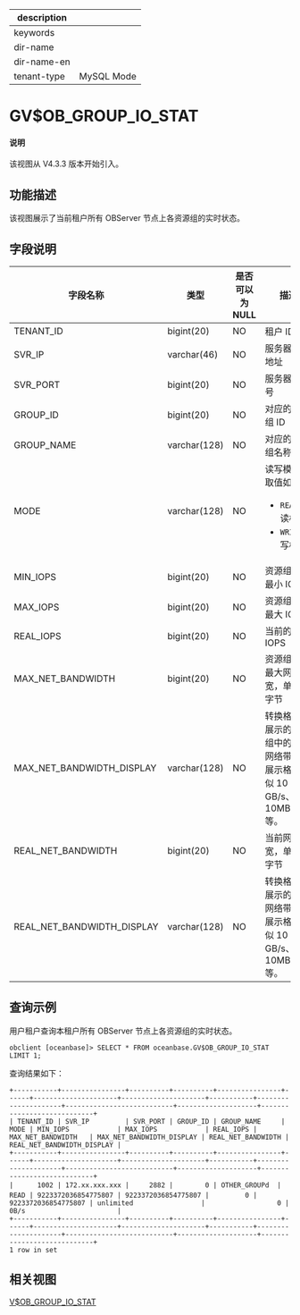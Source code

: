 |description||
|---|---|
|keywords||
|dir-name||
|dir-name-en||
|tenant-type|MySQL Mode|

# GV$OB_GROUP_IO_STAT

<main id="notice" type='explain'>
<h4>说明</h4>
<p>该视图从 V4.3.3 版本开始引入。</p>
</main>

## 功能描述

该视图展示了当前租户所有 OBServer 节点上各资源组的实时状态。

## 字段说明

|             字段名称          |      类型    | 是否可以为 NULL |            描述                                            |
|------------------------------|--------------|----------------|------------------------------------------------------------|
| TENANT_ID                    | bigint(20)   | NO             | 租户 ID                                                    |
| SVR_IP                       | varchar(46)  | NO             | 服务器 IP 地址                                              |
| SVR_PORT                     | bigint(20)   | NO             | 服务器端口号                                                |
| GROUP_ID                     | bigint(20)   | NO             | 对应的资源组 ID     |
| GROUP_NAME                   | varchar(128) | NO             | 对应的资源组名称     |     
| MODE                         | varchar(128) | NO             | 读写模式，取值如下：<ul><li>`READ`：读模式</li> <li>`WRITE`：写模式</li></ul>     |
| MIN_IOPS                     | bigint(20)   | NO             | 资源组中的最小 IOPS     |
| MAX_IOPS                     | bigint(20)   | NO             | 资源组中的最大 IOPS     |
| REAL_IOPS                    | bigint(20)   | NO             | 当前的 IOPS     |
| MAX_NET_BANDWIDTH            | bigint(20)   | NO             | 资源组中的最大网络带宽，单位为字节     |
| MAX_NET_BANDWIDTH_DISPLAY    | varchar(128) | NO             | 转换格式后展示的资源组中的最大网络带宽，展示格式类似 10 GB/s、10MB/s 等。     |
| REAL_NET_BANDWIDTH           | bigint(20)   | NO             | 当前网络带宽，单位为字节    |
| REAL_NET_BANDWIDTH_DISPLAY   | varchar(128) | NO             | 转换格式后展示的当前网络带宽，展示格式类似 10 GB/s、10MB/s 等。     |

## 查询示例

用户租户查询本租户所有 OBServer 节点上各资源组的实时状态。

```shell
obclient [oceanbase]> SELECT * FROM oceanbase.GV$OB_GROUP_IO_STAT LIMIT 1;
```

查询结果如下：

```shell
+-----------+----------------+----------+----------+----------------+------+---------------------+---------------------+-----------+---------------------+---------------------------+--------------------+----------------------------+
| TENANT_ID | SVR_IP         | SVR_PORT | GROUP_ID | GROUP_NAME     | MODE | MIN_IOPS            | MAX_IOPS            | REAL_IOPS | MAX_NET_BANDWIDTH   | MAX_NET_BANDWIDTH_DISPLAY | REAL_NET_BANDWIDTH | REAL_NET_BANDWIDTH_DISPLAY |
+-----------+----------------+----------+----------+----------------+------+---------------------+---------------------+-----------+---------------------+---------------------------+--------------------+----------------------------+
|      1002 | 172.xx.xxx.xxx |     2882 |        0 | OTHER_GROUPd  | READ | 9223372036854775807 | 9223372036854775807 |         0 | 9223372036854775807 | unlimited                 |                  0 | 0B/s                       |
+-----------+----------------+----------+----------+----------------+------+---------------------+---------------------+-----------+---------------------+---------------------------+--------------------+----------------------------+
1 row in set
```

## 相关视图

[V$OB_GROUP_IO_STAT](31120.v-ob_group_io_stat-of-mysql-mode.md)

